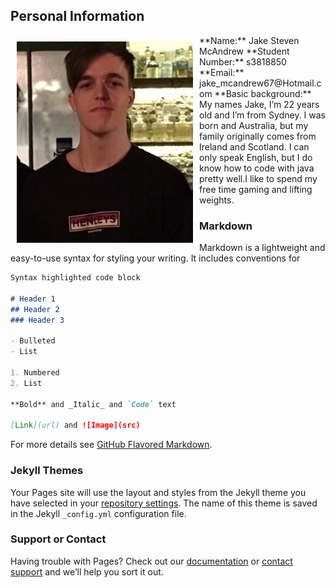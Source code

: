 ## Personal Information
<img src="yes.jpg"  style="float:left; padding: 10px">
**Name:** Jake Steven McAndrew  
**Student Number:** s3818850  
**Email:** jake_mcandrew67@Hotmail.com  
**Basic background:** My names Jake, I’m 22 years old and I’m from Sydney. I was born and Australia, but my family originally                       comes from Ireland and Scotland. I can only speak English, but I do know how to code with java pretty                         well.I like to spend my free time gaming and lifting weights.  



### Markdown

Markdown is a lightweight and easy-to-use syntax for styling your writing. It includes conventions for

```markdown
Syntax highlighted code block

# Header 1
## Header 2
### Header 3

- Bulleted
- List

1. Numbered
2. List

**Bold** and _Italic_ and `Code` text

[Link](url) and ![Image](src)
```

For more details see [GitHub Flavored Markdown](https://guides.github.com/features/mastering-markdown/).

### Jekyll Themes

Your Pages site will use the layout and styles from the Jekyll theme you have selected in your [repository settings](https://github.com/JakeMcAndrew221/JakeMcAndrew221.github.io/settings). The name of this theme is saved in the Jekyll `_config.yml` configuration file.

### Support or Contact

Having trouble with Pages? Check out our [documentation](https://help.github.com/categories/github-pages-basics/) or [contact support](https://github.com/contact) and we’ll help you sort it out.
